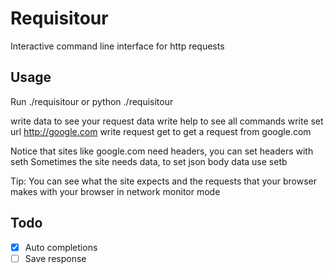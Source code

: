 # Requisitour

Interactive command line interface for http requests

## Usage
Run ./requisitour or python ./requisitour

write data to see your request data
write help to see all commands
write set url http://google.com
write request get to get a request from google.com

Notice that sites like google.com need headers, you can set headers with seth
Sometimes the site needs data, to set json body data use setb

Tip: You can see what the site expects and the requests that your browser makes with your browser in network monitor mode

## Todo
- [X] Auto completions
- [ ] Save response  

